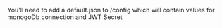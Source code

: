 You'll need to add a default.json to /config which will contain values for monogoDb connection and JWT Secret

